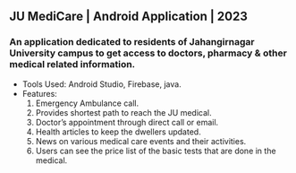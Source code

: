 ## JU MediCare | Android Application | 2023
### An application dedicated to residents of Jahangirnagar University campus to get access to doctors, pharmacy & other medical related information.

   *	Tools Used: Android Studio, Firebase, java.
   *  Features:
       1.	Emergency Ambulance call.
       2.	Provides shortest path to reach the JU medical.
       3.	Doctor’s appointment through direct call or email.
       4.	 Health articles to keep the dwellers updated.
       5.	 News on various medical care events and their activities.
       6.	 Users can see the price list of the basic tests that are done in the medical.
